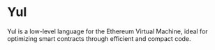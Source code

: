 # Yul
Yul is a low-level language for the Ethereum Virtual Machine, ideal for optimizing smart contracts through efficient and compact code.
